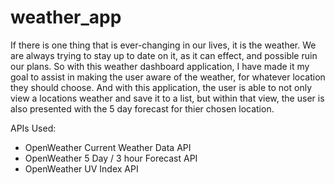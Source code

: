 # weather_app
If there is one thing that is ever-changing in our lives, it is the weather.  We are always trying to stay up to date on it, as it can effect, and possible ruin our plans.  So with this weather dashboard application, I have made it my goal to assist in making the user aware of the weather, for whatever location they should choose.  And with this application, the user is able to not only view a locations weather and save it to a list, but within that view, the user is also presented with the 5 day forecast for thier chosen location.

APIs Used:
- OpenWeather Current Weather Data API
- OpenWeather 5 Day / 3 hour Forecast API
- OpenWeather UV Index API
